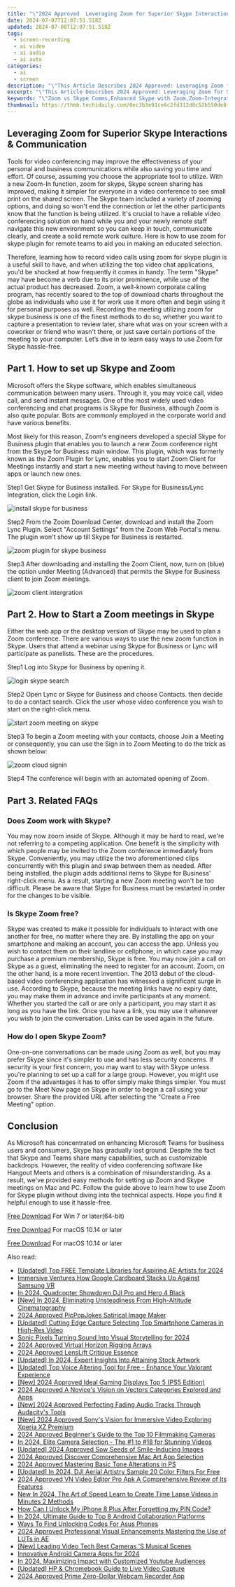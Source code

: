 ```yaml
---
title: "\"2024 Approved  Leveraging Zoom for Superior Skype Interactions & Communication\""
date: 2024-07-07T12:07:51.518Z
updated: 2024-07-08T12:07:51.518Z
tags: 
  - screen-recording
  - ai video
  - ai audio
  - ai auto
categories: 
  - ai
  - screen
description: "\"This Article Describes 2024 Approved: Leveraging Zoom for Superior Skype Interactions & Communication\""
excerpt: "\"This Article Describes 2024 Approved: Leveraging Zoom for Superior Skype Interactions & Communication\""
keywords: "\"Zoom vs Skype Comms,Enhanced Skype with Zoom,Zoom-Integrated Skype Talk,Improved Skype Meetings via Zoom,Superior Skype Using Zoom,Zooming Up Skype Chats,Zoom for Better Skype Interaction\""
thumbnail: https://thmb.techidaily.com/0ec3b3e91ce6c2fd312d0c52b550de8f05b444cc8eaf976d785c4db89830a16d.jpg
---
```


## Leveraging Zoom for Superior Skype Interactions & Communication

Tools for video conferencing may improve the effectiveness of your personal and business communications while also saving you time and effort. Of course, assuming you choose the appropriate tool to utilize. With a new Zoom-In function, zoom for skype, Skype screen sharing has improved, making it simpler for everyone in a video conference to see small print on the shared screen. The Skype team included a variety of zooming options, and doing so won't end the connection or let the other participants know that the function is being utilized. It's crucial to have a reliable video conferencing solution on hand while you and your newly remote staff navigate this new environment so you can keep in touch, communicate clearly, and create a solid remote work culture. Here is how to use zoom for skype plugin for remote teams to aid you in making an educated selection.

Therefore, learning how to record video calls using zoom for skype plugin is a useful skill to have, and when utilizing the top video chat applications, you'd be shocked at how frequently it comes in handy. The term "Skype" may have become a verb due to its prior prominence, while use of the actual product has decreased. Zoom, a well-known corporate calling program, has recently soared to the top of download charts throughout the globe as individuals who use it for work use it more often and begin using it for personal purposes as well. Recording the meeting utilizing zoom for skype business is one of the finest methods to do so, whether you want to capture a presentation to review later, share what was on your screen with a coworker or friend who wasn't there, or just save certain portions of the meeting to your computer. Let’s dive in to learn easy ways to use Zoom for Skype hassle-free.

## Part 1\. How to set up Skype and Zoom

Microsoft offers the Skype software, which enables simultaneous communication between many users. Through it, you may voice call, video call, and send instant messages. One of the most widely used video conferencing and chat programs is Skype for Business, although Zoom is also quite popular. Bots are commonly employed in the corporate world and have various benefits.

Most likely for this reason, Zoom's engineers developed a special Skype for Business plugin that enables you to launch a new Zoom conference right from the Skype for Business main window. This plugin, which was formerly known as the Zoom Plugin for Lync, enables you to start Zoom Client for Meetings instantly and start a new meeting without having to move between apps or launch new ones.

Step1 Get Skype for Business installed. For Skype for Business/Lync Integration, click the Login link.

![install skype for business](https://images.wondershare.com/filmora/article-images/2022/07/install-skype-for-business.jpg)

Step2 From the Zoom Download Center, download and install the Zoom Lync Plugin. Select "Account Settings" from the Zoom Web Portal's menu. The plugin won't show up till Skype for Business is restarted.

![zoom plugin for skype business](https://images.wondershare.com/filmora/article-images/2022/07/zoom-plugin-for-skype-business.jpg)

Step3 After downloading and installing the Zoom Client, now, turn on (blue) the option under Meeting (Advanced) that permits the Skype for Business client to join Zoom meetings.

![zoom client intergration](https://images.wondershare.com/filmora/article-images/2022/07/zoom-client-intergration.jpg)

## Part 2\. How to Start a Zoom meetings in Skype

Either the web app or the desktop version of Skype may be used to plan a Zoom conference. There are various ways to use the new zoom function in Skype. Users that attend a webinar using Skype for Business or Lync will participate as panelists. These are the procedures.

Step1 Log into Skype for Business by opening it.

![login skype search](https://images.wondershare.com/filmora/article-images/2022/07/login-skype-search.jpg)

Step2 Open Lync or Skype for Business and choose Contacts. then decide to do a contact search. Click the user whose video conference you wish to start on the right-click menu.

![start zoom meeting on skype](https://images.wondershare.com/filmora/article-images/2022/07/start-zoom-meeting-on-skype.jpg)

Step3 To begin a Zoom meeting with your contacts, choose Join a Meeting or consequently, you can use the Sign in to Zoom Meeting to do the trick as shown below:

![zoom cloud signin](https://images.wondershare.com/filmora/article-images/2022/07/zoom-cloud-signin.jpg)

Step4 The conference will begin with an automated opening of Zoom.

## Part 3\. Related FAQs

### Does Zoom work with Skype?

You may now zoom inside of Skype. Although it may be hard to read, we're not referring to a competing application. One benefit is the simplicity with which people may be invited to the Zoom conference immediately from Skype. Conveniently, you may utilize the two aforementioned clips concurrently with this plugin and swap between them as needed. After being installed, the plugin adds additional items to Skype for Business' right-click menu. As a result, starting a new Zoom meeting won't be too difficult. Please be aware that Slype for Business must be restarted in order for the changes to be visible.

### Is Skype Zoom free?

Skype was created to make it possible for individuals to interact with one another for free, no matter where they are. By installing the app on your smartphone and making an account, you can access the app. Unless you wish to contact them on their landline or cellphone, in which case you may purchase a premium membership, Skype is free. You may now join a call on Skype as a guest, eliminating the need to register for an account. Zoom, on the other hand, is a more recent invention. The 2013 debut of the cloud-based video conferencing application has witnessed a significant surge in use. According to Skype, because the meeting links have no expiry date, you may make them in advance and invite participants at any moment. Whether you started the call or are only a participant, you may start it as long as you have the link. Once you have a link, you may use it whenever you wish to join the conversation. Links can be used again in the future.

### How do I open Skype Zoom?

One-on-one conversations can be made using Zoom as well, but you may prefer Skype since it's simpler to use and has less security concerns. If security is your first concern, you may want to stay with Skype unless you're planning to set up a call for a large group. However, you might use Zoom if the advantages it has to offer simply make things simpler. You must go to the Meet Now page on Skype in order to begin a call using your browser. Share the provided URL after selecting the "Create a Free Meeting" option.

## Conclusion

As Microsoft has concentrated on enhancing Microsoft Teams for business users and consumers, Skype has gradually lost ground. Despite the fact that Skype and Teams share many capabilities, such as customizable backdrops. However, the reality of video conferencing software like Hangout Meets and others is a combination of misunderstanding. As a result, we've provided easy methods for setting up Zoom and Skype meetings on Mac and PC. Follow the guide above to learn how to use Zoom for Skype plugin without diving into the technical aspects. Hope you find it helpful enough to use it hassle-free.

[Free Download](https://tools.techidaily.com/wondershare/filmora/download/) For Win 7 or later(64-bit)

[Free Download](https://tools.techidaily.com/wondershare/filmora/download/) For macOS 10.14 or later

[Free Download](https://tools.techidaily.com/wondershare/filmora/download/) For macOS 10.14 or later

<ins class="adsbygoogle"
     style="display:block"
     data-ad-format="autorelaxed"
     data-ad-client="ca-pub-7571918770474297"
     data-ad-slot="1223367746"></ins>

<ins class="adsbygoogle"
     style="display:block"
     data-ad-format="autorelaxed"
     data-ad-client="ca-pub-7571918770474297"
     data-ad-slot="1223367746"></ins>



<ins class="adsbygoogle"
     style="display:block"
     data-ad-client="ca-pub-7571918770474297"
     data-ad-slot="8358498916"
     data-ad-format="auto"
     data-full-width-responsive="true"></ins>


<span class="atpl-alsoreadstyle">Also read:</span>
<div><ul>
<li><a href="https://fox-hovers.techidaily.com/updated-top-free-template-libraries-for-aspiring-ae-artists-for-2024/"><u>[Updated] Top FREE Template Libraries for Aspiring AE Artists for 2024</u></a></li>
<li><a href="https://fox-hovers.techidaily.com/immersive-ventures-how-google-cardboard-stacks-up-against-samsung-vr/"><u>Immersive Ventures  How Google Cardboard Stacks Up Against Samsung VR</u></a></li>
<li><a href="https://fox-hovers.techidaily.com/in-2024-quadcopter-showdown-dji-pro-and-hero-4-black/"><u>In 2024, Quadcopter Showdown  DJI Pro and Hero 4 Black</u></a></li>
<li><a href="https://fox-hovers.techidaily.com/new-in-2024-eliminating-unsteadiness-from-high-altitude-cinematography/"><u>[New] In 2024, Eliminating Unsteadiness From High-Altitude Cinematography</u></a></li>
<li><a href="https://fox-hovers.techidaily.com/2024-approved-picpopjokes-satirical-image-maker/"><u>2024 Approved  PicPopJokes  Satirical Image Maker</u></a></li>
<li><a href="https://fox-hovers.techidaily.com/updated-cutting-edge-capture-selecting-top-smartphone-cameras-in-high-res-video/"><u>[Updated] Cutting Edge Capture  Selecting Top Smartphone Cameras in High-Res Video</u></a></li>
<li><a href="https://fox-hovers.techidaily.com/sonic-pixels-turning-sound-into-visual-storytelling-for-2024/"><u>Sonic Pixels  Turning Sound Into Visual Storytelling for 2024</u></a></li>
<li><a href="https://fox-hovers.techidaily.com/2024-approved-virtual-horizon-rigging-arrays/"><u>2024 Approved  Virtual Horizon Rigging Arrays</u></a></li>
<li><a href="https://fox-hovers.techidaily.com/2024-approved-lenslift-critique-essence/"><u>2024 Approved  LensLift Critique Essence</u></a></li>
<li><a href="https://fox-hovers.techidaily.com/updated-in-2024-expert-insights-into-attaining-stock-artwork/"><u>[Updated] In 2024, Expert Insights Into Attaining Stock Artwork</u></a></li>
<li><a href="https://fox-hovers.techidaily.com/updated-top-voice-altering-tool-for-free-enhance-your-valorant-experience/"><u>[Updated] Top Voice Altering Tool for Free - Enhance Your Valorant Experience</u></a></li>
<li><a href="https://fox-hovers.techidaily.com/new-2024-approved-ideal-gaming-displays-top-5-ps5-edition/"><u>[New] 2024 Approved  Ideal Gaming Displays  Top 5 (PS5 Edition)</u></a></li>
<li><a href="https://fox-hovers.techidaily.com/2024-approved-a-novices-vision-on-vectors-categories-explored-and-apps/"><u>2024 Approved  A Novice's Vision on Vectors  Categories Explored and Apps</u></a></li>
<li><a href="https://fox-hovers.techidaily.com/new-2024-approved-perfecting-fading-audio-tracks-through-audacitys-tools/"><u>[New] 2024 Approved  Perfecting Fading Audio Tracks Through Audacity's Tools</u></a></li>
<li><a href="https://fox-hovers.techidaily.com/new-2024-approved-sonys-vision-for-immersive-video-exploring-xperia-xz-premium/"><u>[New] 2024 Approved  Sony's Vision for Immersive Video  Exploring Xperia XZ Premium</u></a></li>
<li><a href="https://fox-hovers.techidaily.com/2024-approved-beginners-guide-to-the-top-10-filmmaking-cameras/"><u>2024 Approved  Beginner's Guide to the Top 10 Filmmaking Cameras</u></a></li>
<li><a href="https://fox-hovers.techidaily.com/in-2024-elite-camera-selection-the-1-to-18-for-stunning-videos/"><u>In 2024, Elite Camera Selection - The #1 to #18 for Stunning Videos</u></a></li>
<li><a href="https://fox-hovers.techidaily.com/updated-2024-approved-sow-seeds-of-smile-inducing-images/"><u>[Updated] 2024 Approved  Sow Seeds of Smile-Inducing Images</u></a></li>
<li><a href="https://fox-hovers.techidaily.com/2024-approved-discover-comprehensive-mac-art-app-selection/"><u>2024 Approved  Discover Comprehensive Mac Art App Selection</u></a></li>
<li><a href="https://fox-hovers.techidaily.com/2024-approved-mastering-basic-tone-alterations-in-ps/"><u>2024 Approved  Mastering Basic Tone Alterations in PS</u></a></li>
<li><a href="https://fox-hovers.techidaily.com/updated-in-2024-dji-aerial-artistry-sample-20-color-filters-for-free/"><u>[Updated] In 2024, DJI Aerial Artistry  Sample 20 Color Filters For Free</u></a></li>
<li><a href="https://ai-driven-video-production.techidaily.com/2024-approved-vn-video-editor-pro-apk-a-comprehensive-review-of-its-features/"><u>2024 Approved VN Video Editor Pro Apk A Comprehensive Review of Its Features</u></a></li>
<li><a href="https://smart-video-editing.techidaily.com/new-in-2024-the-art-of-speed-learn-to-create-time-lapse-videos-in-minutes-2-methods/"><u>New In 2024, The Art of Speed Learn to Create Time Lapse Videos in Minutes 2 Methods</u></a></li>
<li><a href="https://ios-unlock.techidaily.com/how-can-i-unlock-my-iphone-8-plus-after-forgetting-my-pin-code-by-drfone-ios/"><u>How Can I Unlock My iPhone 8 Plus After Forgetting my PIN Code?</u></a></li>
<li><a href="https://screen-sharing-recording.techidaily.com/in-2024-ultimate-guide-to-top-8-android-collaboration-platforms/"><u>In 2024, Ultimate Guide to Top 8 Android Collaboration Platforms</u></a></li>
<li><a href="https://sim-unlock.techidaily.com/ways-to-find-unlocking-codes-for-asus-phones-by-drfone-android/"><u>Ways To Find Unlocking Codes For Asus Phones</u></a></li>
<li><a href="https://extra-skills.techidaily.com/2024-approved-professional-visual-enhancements-mastering-the-use-of-luts-in-ae/"><u>2024 Approved  Professional Visual Enhancements  Mastering the Use of LUTs in AE</u></a></li>
<li><a href="https://extra-guidance.techidaily.com/new-leading-video-tech-best-cameras-s-musical-scenes/"><u>[New] Leading Video Tech  Best Cameras 'S Musical Scenes</u></a></li>
<li><a href="https://some-knowledge.techidaily.com/innovative-android-camera-apps-for-2024/"><u>Innovative Android Camera Apps for 2024</u></a></li>
<li><a href="https://youtube-help.techidaily.com/in-2024-maximizing-impact-with-customized-youtube-audiences/"><u>In 2024, Maximizing Impact with Customized Youtube Audiences</u></a></li>
<li><a href="https://video-screen-grab.techidaily.com/updated-hp-and-chromebook-guide-to-live-video-capture/"><u>[Updated] HP & Chromebook Guide to Live Video Capture</u></a></li>
<li><a href="https://remote-screen-capture.techidaily.com/2024-approved-prime-zero-dollar-webcam-recorder-app/"><u>2024 Approved  Prime Zero-Dollar Webcam Recorder App</u></a></li>
</ul></div>

